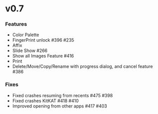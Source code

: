 v0.7
====

### Features
* Color Palette
* FingerPrint unlock #396 #235
* Affix
* Slide Show #266
* Show all Images Feature #416
* Print
* Delete/Move/Copy/Rename with progress dialog, and cancel feature #386

### Fixes

* Fixed crashes resuming from recents #475 #398
* Fixed crashes KitKAT #418 #410
* Improved opening from other apps #417 #403